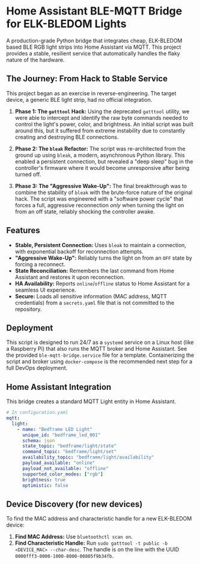 # Home Assistant BLE-MQTT Bridge for ELK-BLEDOM Lights

A production-grade Python bridge that integrates cheap, ELK-BLEDOM based BLE RGB light strips into Home Assistant via MQTT. This project provides a stable, resilient service that automatically handles the flaky nature of the hardware.

## The Journey: From Hack to Stable Service

This project began as an exercise in reverse-engineering. The target device, a generic BLE light strip, had no official integration.

1.  **Phase 1: The `gatttool` Hack:** Using the deprecated `gatttool` utility, we were able to intercept and identify the raw byte commands needed to control the light's power, color, and brightness. An initial script was built around this, but it suffered from extreme instability due to constantly creating and destroying BLE connections.

2.  **Phase 2: The `bleak` Refactor:** The script was re-architected from the ground up using `bleak`, a modern, asynchronous Python library. This enabled a persistent connection, but revealed a "deep sleep" bug in the controller's firmware where it would become unresponsive after being turned off.

3.  **Phase 3: The "Aggressive Wake-Up":** The final breakthrough was to combine the stability of `bleak` with the brute-force nature of the original hack. The script was engineered with a "software power cycle" that forces a full, aggressive reconnection *only* when turning the light on from an off state, reliably shocking the controller awake.

## Features

* **Stable, Persistent Connection:** Uses `bleak` to maintain a connection, with exponential backoff for reconnection attempts.
* **"Aggressive Wake-Up":** Reliably turns the light on from an `OFF` state by forcing a reconnect.
* **State Reconciliation:** Remembers the last command from Home Assistant and restores it upon reconnection.
* **HA Availability:** Reports `online`/`offline` status to Home Assistant for a seamless UI experience.
* **Secure:** Loads all sensitive information (MAC address, MQTT credentials) from a `secrets.yaml` file that is not committed to the repository.

## Deployment

This script is designed to run 24/7 as a `systemd` service on a Linux host (like a Raspberry Pi) that also runs the MQTT broker and Home Assistant. See the provided `ble-mqtt-bridge.service` file for a template. Containerizing the script and broker using `docker-compose` is the recommended next step for a full DevOps deployment.

## Home Assistant Integration

This bridge creates a standard MQTT Light entity in Home Assistant.

```yaml
# In configuration.yaml
mqtt:
  light:
    - name: "Bedframe LED Light"
      unique_id: "bedframe_led_001"
      schema: json
      state_topic: "bedframe/light/state"
      command_topic: "bedframe/light/set"
      availability_topic: "bedframe/light/availability"
      payload_available: "online"
      payload_not_available: "offline"
      supported_color_modes: ["rgb"]
      brightness: true
      optimistic: false
```

## Device Discovery (for new devices)

To find the MAC address and characteristic handle for a new ELK-BLEDOM device:

1.  **Find MAC Address:** Use `bluetoothctl scan on`.
2.  **Find Characteristic Handle:** Run `sudo gatttool -t public -b <DEVICE_MAC> --char-desc`. The handle is on the line with the UUID `0000fff3-0000-1000-8000-00805f9b34fb`.
